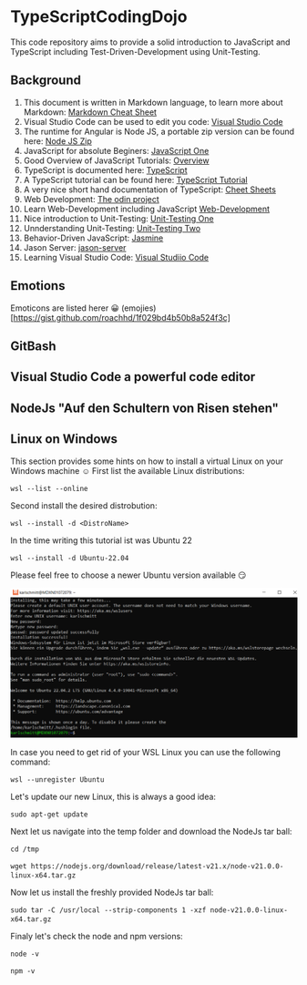 # TypeScriptCodingDojo
This code repository aims to provide a solid introduction
to JavaScript and TypeScript including Test-Driven-Development using Unit-Testing.

## Background

1. This document is written in Markdown language, to learn more about Markdown: [Markdown Cheat Sheet](https://www.markdownguide.org/cheat-sheet/)
2. Visual Studio Code can be used to edit you code: [Visual Studio Code](https://code.visualstudio.com/)
3. The runtime for Angular is Node JS, a portable zip version can be found here: [Node JS Zip](https://nodejs.org/en/download/current)
4. JavaScript for absolute Beginers: [JavaScript One](https://www.learn-js.org/)
5. Good Overview of JavaScript Tutorials: [Overview](https://www.freecodecamp.org/news/learn-javascript-free-js-courses-for-beginners/)
6. TypeScript is documented here: [TypeScript](https://www.typescriptlang.org/)
7. A TypeScript tutorial can be found here: [TypeScript Tutorial](https://www.typescripttutorial.net/)
8. A very nice short hand documentation of TypeScript: [Cheet Sheets](https://www.typescriptlang.org/cheatsheets)
9. Web Development: [The odin project](https://www.theodinproject.com/)
10. Learn Web-Development including JavaScript [Web-Development](https://developer.mozilla.org/en-US/docs/Web/Tutorials)
11. Nice introduction to Unit-Testing: [Unit-Testing One](https://www.testim.io/blog/typescript-unit-testing-101/)
12. Unnderstanding Unit-Testing: [Unit-Testing Two](https://chiragrupani.medium.com/writing-unit-tests-in-typescript-d4719b8a0a40)
13. Behavior-Driven JavaScript: [Jasmine](https://jasmine.github.io/)
14. Jason Server: [jason-server](https://www.npmjs.com/package/json-server#simple-example)
15. Learning Visual Studio Code: [Visual Studiio Code](https://code.visualstudio.com/docs/nodejs/nodejs-tutorial)

## Emotions

Emoticons are listed herer :grinning: (emojies)[https://gist.github.com/roachhd/1f029bd4b50b8a524f3c]

## GitBash

## Visual Studio Code a powerful code editor

## NodeJs "Auf den Schultern von Risen stehen"

## Linux on Windows
This section provides some hints on how to install a virtual Linux on your Windows machine :relaxed: 
First list the available Linux distributions:
```
wsl --list --online
```
Second install the desired distrobution:
```
wsl --install -d <DistroName>
```
In the time writing this tutorial ist was Ubuntu 22
```
wsl --install -d Ubuntu-22.04
```
Please feel free to choose a newer Ubuntu version available :smirk:


![Ubuntu installation screen shot](images/WSL_Installing_Ubuntu_for_server_simulation.PNG)


In case you need to get rid of your WSL Linux you can use the following command:
```
wsl --unregister Ubuntu
```

Let's update our new Linux, this is always a good idea:
```
sudo apt-get update
```
Next let us navigate into the temp folder and download the NodeJs tar ball:
```
cd /tmp
```
```
wget https://nodejs.org/download/release/latest-v21.x/node-v21.0.0-linux-x64.tar.gz
````
Now let us install the freshly provided NodeJs tar ball:
```
sudo tar -C /usr/local --strip-components 1 -xzf node-v21.0.0-linux-x64.tar.gz
```
Finaly let's check the node and npm versions:
```
node -v
```
```
npm -v
```



